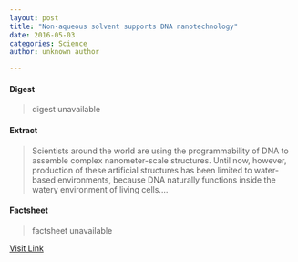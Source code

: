 ```yaml
---
layout: post
title: "Non-aqueous solvent supports DNA nanotechnology"
date: 2016-05-03
categories: Science
author: unknown author

---
```



#### Digest
>digest unavailable

#### Extract
>Scientists around the world are using the programmability of DNA to assemble complex nanometer-scale structures. Until now, however, production of these artificial structures has been limited to water-based environments, because DNA naturally functions inside the watery environment of living cells....

#### Factsheet
>factsheet unavailable

[Visit Link](http://phys.org/news351926390.html)


